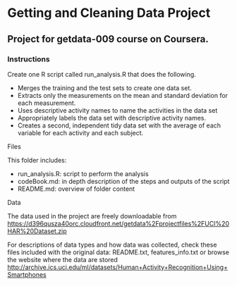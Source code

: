 # Getting and Cleaning Data Project

## Project for getdata-009 course on Coursera.

### Instructions

Create one R script called run_analysis.R that does the following.
- Merges the training and the test sets to create one data set.
- Extracts only the measurements on the mean and standard deviation for each measurement.
- Uses descriptive activity names to name the activities in the data set
- Appropriately labels the data set with descriptive activity names.
- Creates a second, independent tidy data set with the average of each variable for each activity and each subject.

Files

This folder includes:
- run_analysis.R: script to perform the analysis
- codeBook.md:    in depth description of the steps and outputs of the script
- README.md:      overview of folder content

Data

The data used in the project are freely downloadable from https://d396qusza40orc.cloudfront.net/getdata%2Fprojectfiles%2FUCI%20HAR%20Dataset.zip 

For descriptions of data types and how data was collected, check these files included with the original data: README.txt, features_info.txt or browse the website where the data are stored http://archive.ics.uci.edu/ml/datasets/Human+Activity+Recognition+Using+Smartphones  